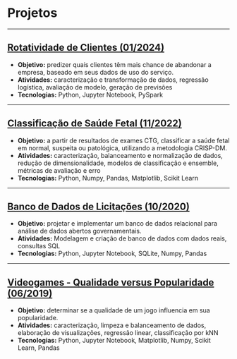 # Projetos

---

## [Rotatividade de Clientes (01/2024)](projetos/rotatividade_clientes.md)
- **Objetivo:** predizer quais clientes têm mais chance de abandonar a empresa, baseado em seus dados de uso do serviço.
- **Atividades:** caracterização e transformação de dados, regressão logística, avaliação de modelo, geração de previsões
- **Tecnologias:** Python, Jupyter Notebook, PySpark

---

## [Classificação de Saúde Fetal (11/2022)](projetos/saude_fetal.md)
- **Objetivo:** a partir de resultados de exames CTG, classificar a saúde fetal em normal, suspeita ou patológica, utilizando a metodologia CRISP-DM.
- **Atividades:** caracterização, balanceamento e normalização de dados, redução de dimensionalidade, modelos de classificação e ensemble, métricas de avaliação e erro
- **Tecnologias:** Python, Numpy, Pandas, Matplotlib, Scikit Learn

---

## [Banco de Dados de Licitações (10/2020)](projetos/licitacoes.md)
- **Objetivo:** projetar e implementar um banco de dados relacional para análise de dados abertos governamentais.
- **Atividades:** Modelagem e criação de banco de dados com dados reais, consultas SQL
- **Tecnologias:** Python, Jupyter Notebook, SQLite, Numpy, Pandas

---

## [Videogames - Qualidade versus Popularidade (06/2019)](projetos/videogames.md)
- **Objetivo:** determinar se a qualidade de um jogo influencia em sua popularidade.
- **Atividades:** caracterização, limpeza e balanceamento de dados, elaboração de visualizações, regressão linear, classificação por kNN
- **Tecnologias:** Python, Jupyter Notebook, Matplotlib, Numpy, Scikit Learn, Pandas

